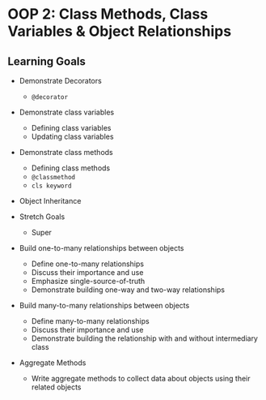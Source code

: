 # OOP 2: Class Methods, Class Variables & Object Relationships

## Learning Goals

- Demonstrate Decorators 
    - `@decorator`
- Demonstrate class variables
    - Defining class variables
    - Updating class variables 
- Demonstrate class methods
    - Defining class methods 
    - `@classmethod`
    - `cls keyword`
- Object Inheritance
- Stretch Goals
    - Super

- Build one-to-many relationships between objects
    - Define one-to-many relationships
    - Discuss their importance and use
    - Emphasize single-source-of-truth
    - Demonstrate building one-way and two-way relationships
- Build many-to-many relationships between objects
    - Define many-to-many relationships
    - Discuss their importance and use
    - Demonstrate building the relationship with and without intermediary class
- Aggregate Methods
    - Write aggregate methods to collect data about objects using their related objects